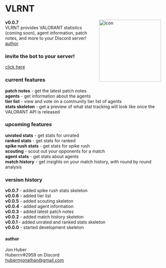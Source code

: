 # VLRNT
**v0.0.7** <img src="https://hubermjonathan-vlrnt.herokuapp.com/icon" align="right" alt="icon" width="200px" height="200px"></br>
VLRNT provides VALORANT statistics (coming soon), agent information, patch notes, and more to your Discord server!</br>
[author](#author)

### invite the bot to your server!
[click here](https://discordapp.com/oauth2/authorize?client_id=717125416858550322&permissions=18432&scope=bot)
### current features
**patch notes** - get the latest patch notes</br>
**agents** - get information about the agents</br>
**tier list** - view and vote on a community tier list of agents</br>
**stats skeleton** - get a preview of what stat tracking will look like once the VALORANT API is released</br>
### upcoming features
**unrated stats** - get stats for unrated</br>
**ranked stats** - get stats for ranked</br>
**spike rush stats** - get stats for spike rush</br>
**scouting** - scout out your opponents for a match</br>
**agent stats** - get stats about agents</br>
**match history** - get insights on your match history, with round by round analysis</br>
### version history
**v0.0.7** - added spike rush stats skeleton</br>
**v0.0.6** - added tier list</br>
**v0.0.5** - added scouting skeleton</br>
**v0.0.4** - added agent information</br>
**v0.0.3** - added latest patch notes</br>
**v0.0.2** - added match history skeleton</br>
**v0.0.1** - added unrated and ranked stats skeleton</br>
**v0.0.0** - started development skeleton</br>
#### author
Jon Huber</br>
Huberrrr#2959 on Discord</br>
[hubermjonathan@gmail.com](mailto:hubermjonathan@gmail.com)
